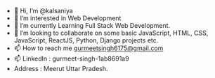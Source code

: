 - 👋 Hi, I’m @kalsaniya
- 👀 I’m interested in Web Development
- 🌱 I’m currently Learning Full Stack Web Development.
- 💞️ I’m looking to collaborate on some basic JavaScript, HTML, CSS, JavaScript, ReactJS, Python, Django projects etc.
- 📫 How to reach me gurmeetsingh6175@gmail.com
- 📫 LinkedIn : gurmeet-singh-1ab8691a9
- Address : Meerut Uttar Pradesh.

<!---
kalsaniya/kalsaniya is a ✨ special ✨ repository because its `README.md` (this file) appears on your GitHub profile.
You can click the Preview link to take a look at your changes.
--->
